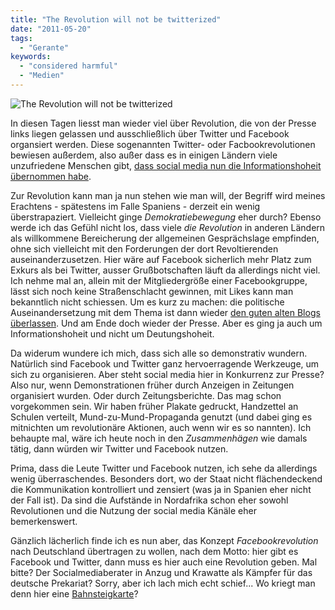 ```yaml
---
title: "The Revolution will not be twitterized"
date: "2011-05-20"
tags:
  - "Gerante"
keywords:
  - "considered harmful"
  - "Medien"
---
```


![The Revolution will not be twitterized](/img/codecandies/kentuckyworker.jpg)

In diesen Tagen liesst man wieder viel über Revolution, die von der Presse links liegen gelassen und ausschließlich über Twitter und Facebook organsiert werden. Diese sogenannten Twitter- oder Facbookrevolutionen bewiesen außerdem, also außer dass es in einigen Ländern viele unzufriedene Menschen gibt, [dass social media nun die Informationshoheit übernommen habe](http://www.netz-reputation.de/2011/05/social-media-revolution-in-spanien/).

Zur Revolution kann man ja nun stehen wie man will, der Begriff wird meines Erachtens - spätestens im Falle Spaniens - derzeit ein wenig überstrapaziert. Vielleicht ginge _Demokratiebewegung_ eher durch? Ebenso werde ich das Gefühl nicht los, dass viele _die Revolution_ in anderen Ländern als willkommene Bereicherung der allgemeinen Gesprächslage empfinden, ohne sich vielleicht mit den Forderungen der dort Revoltierenden auseinanderzusetzen. Hier wäre auf Facebook sicherlich mehr Platz zum Exkurs als bei Twitter, ausser Grußbotschaften läuft da allerdings nicht viel. Ich nehme mal an, allein mit der Mitgliedergröße einer Facebookgruppe, lässt sich noch keine Straßenschlacht gewinnen, mit Likes kann man bekanntlich nicht schiessen. Um es kurz zu machen: die politische Auseinandersetzung mit dem Thema ist dann wieder [den guten alten Blogs überlassen](http://textundblog.de/?p=4126). Und am Ende doch wieder der Presse. Aber es ging ja auch um Informationshoheit und nicht um Deutungshoheit.

Da widerum wundere ich mich, dass sich alle so demonstrativ wundern. Natürlich sind Facebook und Twitter ganz hervoerragende Werkzeuge, um sich zu organisieren. Aber steht social media hier in Konkurrenz zur Presse? Also nur, wenn Demonstrationen früher durch Anzeigen in Zeitungen organisiert wurden. Oder durch Zeitungsberichte. Das mag schon vorgekommen sein. Wir haben früher Plakate gedruckt, Handzettel an Schulen verteilt, Mund-zu-Mund-Propaganda genutzt (und dabei ging es mitnichten um revolutionäre Aktionen, auch wenn wir es so nannten). Ich behaupte mal, wäre ich heute noch in den _Zusammenhägen_ wie damals tätig, dann würden wir Twitter und Facebook nutzen.

Prima, dass die Leute Twitter und Facebook nutzen, ich sehe da allerdings wenig überraschendes. Besonders dort, wo der Staat nicht flächendeckend die Kommunikation kontrolliert und zensiert (was ja in Spanien eher nicht der Fall ist). Da sind die Aufstände in Nordafrika schon eher sowohl Revolutionen und die Nutzung der social media Känäle eher bemerkenswert.

Gänzlich lächerlich finde ich es nun aber, das Konzept _Facebookrevolution_ nach Deutschland übertragen zu wollen, nach dem Motto: hier gibt es Facebook und Twitter, dann muss es hier auch eine Revolution geben. Mal bitte? Der Socialmediaberater in Anzug und Krawatte als Kämpfer für das deutsche Prekariat? Sorry, aber ich lach mich echt schief... Wo kriegt man denn hier eine [Bahnsteigkarte](http://de.wikipedia.org/wiki/Bahnsteigsperre#Verfahren)?
